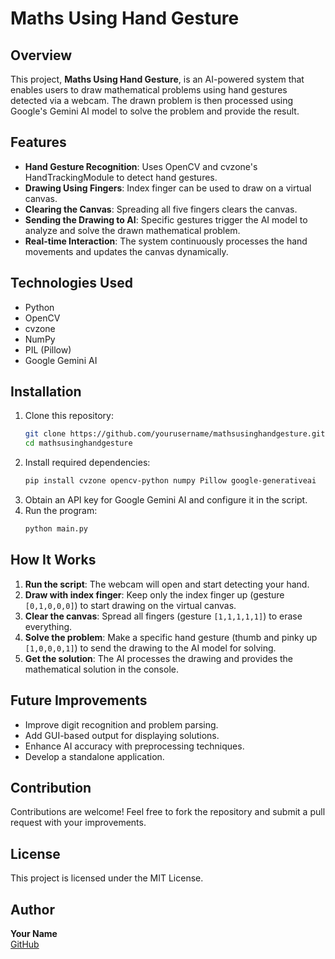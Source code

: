 # Maths Using Hand Gesture

## Overview
This project, **Maths Using Hand Gesture**, is an AI-powered system that enables users to draw mathematical problems using hand gestures detected via a webcam. The drawn problem is then processed using Google's Gemini AI model to solve the problem and provide the result.

## Features
- **Hand Gesture Recognition**: Uses OpenCV and cvzone's HandTrackingModule to detect hand gestures.
- **Drawing Using Fingers**: Index finger can be used to draw on a virtual canvas.
- **Clearing the Canvas**: Spreading all five fingers clears the canvas.
- **Sending the Drawing to AI**: Specific gestures trigger the AI model to analyze and solve the drawn mathematical problem.
- **Real-time Interaction**: The system continuously processes the hand movements and updates the canvas dynamically.

## Technologies Used
- Python
- OpenCV
- cvzone
- NumPy
- PIL (Pillow)
- Google Gemini AI

## Installation
1. Clone this repository:
   ```sh
   git clone https://github.com/yourusername/mathsusinghandgesture.git
   cd mathsusinghandgesture
   ```
2. Install required dependencies:
   ```sh
   pip install cvzone opencv-python numpy Pillow google-generativeai
   ```
3. Obtain an API key for Google Gemini AI and configure it in the script.
4. Run the program:
   ```sh
   python main.py
   ```

## How It Works
1. **Run the script**: The webcam will open and start detecting your hand.
2. **Draw with index finger**: Keep only the index finger up (gesture `[0,1,0,0,0]`) to start drawing on the virtual canvas.
3. **Clear the canvas**: Spread all fingers (gesture `[1,1,1,1,1]`) to erase everything.
4. **Solve the problem**: Make a specific hand gesture (thumb and pinky up `[1,0,0,0,1]`) to send the drawing to the AI model for solving.
5. **Get the solution**: The AI processes the drawing and provides the mathematical solution in the console.

## Future Improvements
- Improve digit recognition and problem parsing.
- Add GUI-based output for displaying solutions.
- Enhance AI accuracy with preprocessing techniques.
- Develop a standalone application.

## Contribution
Contributions are welcome! Feel free to fork the repository and submit a pull request with your improvements.

## License
This project is licensed under the MIT License.

## Author
**Your Name**  
[GitHub](https://github.com/yourusername)

